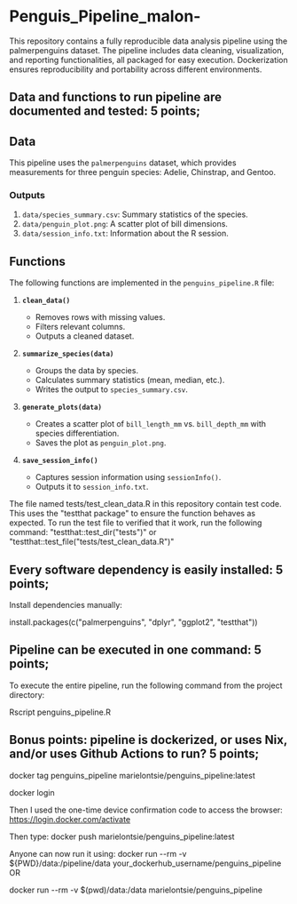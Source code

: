 # Penguis_Pipeline_malon-
This repository contains a fully reproducible data analysis pipeline using the palmerpenguins dataset. The pipeline includes data cleaning, visualization, and reporting functionalities, all packaged for easy execution. Dockerization ensures reproducibility and portability across different environments.


## Data and functions to run pipeline are documented and tested: 5 points;

## Data

This pipeline uses the `palmerpenguins` dataset, which provides measurements for three penguin species: Adelie, Chinstrap, and Gentoo.

### Outputs
1. `data/species_summary.csv`: Summary statistics of the species.
2. `data/penguin_plot.png`: A scatter plot of bill dimensions.
3. `data/session_info.txt`: Information about the R session.

## Functions

The following functions are implemented in the `penguins_pipeline.R` file: 

1. **`clean_data()`**
   - Removes rows with missing values.
   - Filters relevant columns.
   - Outputs a cleaned dataset.

2. **`summarize_species(data)`**
   - Groups the data by species.
   - Calculates summary statistics (mean, median, etc.).
   - Writes the output to `species_summary.csv`.

3. **`generate_plots(data)`**
   - Creates a scatter plot of `bill_length_mm` vs. `bill_depth_mm` with species differentiation.
   - Saves the plot as `penguin_plot.png`.

4. **`save_session_info()`**
   - Captures session information using `sessionInfo()`.
   - Outputs it to `session_info.txt`.
  
The file named tests/test_clean_data.R in this repository contain test code. This uses the "testthat package" to ensure the function behaves as expected. To run the test file to verified that it work, run the following command:
"testthat::test_dir("tests")" or "testthat::test_file("tests/test_clean_data.R")"


## Every software dependency is easily installed: 5 points;

Install dependencies manually:

install.packages(c("palmerpenguins", "dplyr", "ggplot2", "testthat"))


## Pipeline can be executed in one command: 5 points;

To execute the entire pipeline, run the following command from the project directory:

Rscript penguins_pipeline.R

## Bonus points: pipeline is dockerized, or uses Nix, and/or uses Github Actions to run? 5 points;

docker tag penguins_pipeline marielontsie/penguins_pipeline:latest

docker login

Then I used the one-time device confirmation code to access the browser: 
https://login.docker.com/activate

Then type: 
docker push marielontsie/penguins_pipeline:latest

Anyone can now run it using:
docker run --rm -v ${PWD}/data:/pipeline/data your_dockerhub_username/penguins_pipeline   OR

docker run --rm -v $(pwd)/data:/data marielontsie/penguins_pipeline





